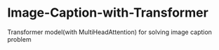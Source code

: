 # Image-Caption-with-Transformer
Transformer model(with MultiHeadAttention) for solving image caption problem
